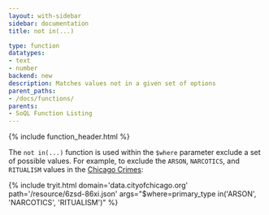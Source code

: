 ```yaml
---
layout: with-sidebar
sidebar: documentation
title: not in(...)

type: function
datatypes:
- text 
- number
backend: new
description: Matches values not in a given set of options
parent_paths: 
- /docs/functions/
parents: 
- SoQL Function Listing 
---
```


{% include function_header.html %}

The `not in(...)` function is used within the `$where` parameter exclude a set of possible values. For example, to exclude the `ARSON`, `NARCOTICS`, and `RITUALISM` values in the [Chicago Crimes](http://data.cityofchicago.org/d/6zsd-86xi):

{% include tryit.html domain='data.cityofchicago.org' path='/resource/6zsd-86xi.json' args="$where=primary_type in('ARSON', 'NARCOTICS', 'RITUALISM')" %}
